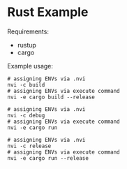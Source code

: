 # Rust Example

Requirements:
- rustup
- cargo

Example usage:
```DOSINI
# assigning ENVs via .nvi
nvi -c build
# assigning ENVs via execute command
nvi -e cargo build --release

# assigning ENVs via .nvi
nvi -c debug
# assigning ENVs via execute command
nvi -e cargo run

# assigning ENVs via .nvi
nvi -c release
# assigning ENVs via execute command
nvi -e cargo run --release
```
